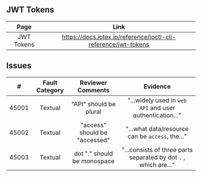 
## JWT Tokens
| Page        | Link           |
| :-------------: | :-------------:  | 
| JWT Tokens | https://docs.iotex.io/reference/ioctl-cli-reference/jwt-tokens |


## Issues
| #   | Fault Category | Reviewer Comments | Evidence |
| :--: | :--: | :--: | :--: |
| 45001 | Textual | "API" should be plural | "...widely used in `web API` and user authentication..." |
| 45002 | Textual | "access" should be "accessed" | "...what data/resource can be `access`, the..." |
| 45003 | Textual | dot "." should be monospace | "...consists of three parts separated by dot `.` , which are..." |

